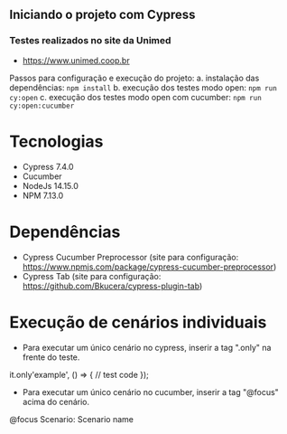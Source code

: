 ## Iniciando o projeto com Cypress

### Testes realizados no site da Unimed

- https://www.unimed.coop.br

Passos para configuração e execução do projeto:
  a. instalação das dependências: `npm install`
  b. execução dos testes modo open: `npm run cy:open`
  c. execução dos testes modo open com cucumber: `npm run cy:open:cucumber`

# Tecnologias
- Cypress 7.4.0
- Cucumber
- NodeJs 14.15.0
- NPM 7.13.0
# Dependências

- Cypress Cucumber Preprocessor (site para configuração: https://www.npmjs.com/package/cypress-cucumber-preprocessor)
- Cypress Tab (site para configuração: https://github.com/Bkucera/cypress-plugin-tab)


# Execução de cenários individuais

- Para executar um único cenário no cypress, inserir a tag ".only" na frente do teste.

it.only'example', () => {
    // test code
  });

- Para executar um único cenário no cucumber, inserir a tag "@focus" acima do cenário.

@focus
Scenario: Scenario name

